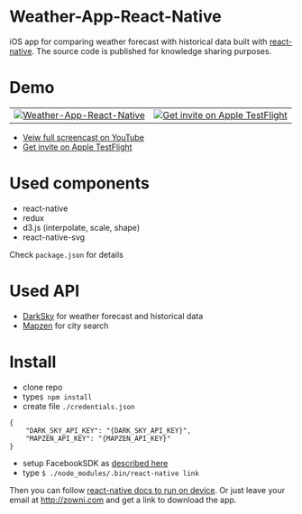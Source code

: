 # Weather-App-React-Native

iOS app for comparing weather forecast with historical data built with [react-native](https://facebook.github.io/react-native/).
The source code is published for knowledge sharing purposes.

# Demo
<table>
    <tr>
        <td><a href="https://www.youtube.com/watch?v=Z0eKfLKoo7w"><img src="http://i.giphy.com/Ow17HWlGTmtfG.gif" alt="Weather-App-React-Native"/></a></td>
        <td><a title="iOS app for comparing weather forecast with historical data" href="http://zowni.com"><img src="http://i.imgur.com/IKRKgOL.png" alt="Get invite on Apple TestFlight"/></a></td>
    </tr>
</table>


* [Veiw full screencast on YouTube](https://www.youtube.com/watch?v=Z0eKfLKoo7w)
* [Get invite on Apple TestFlight](http://zowni.com)


# Used components

* react-native
* redux
* d3.js (interpolate, scale, shape)
* react-native-svg

Check `package.json` for details  

# Used API

* [DarkSky](https://darksky.net/dev/) for weather forecast and historical data
* [Mapzen](https://mapzen.com/developers/sign_in) for city search

# Install

* clone repo
* type`$ npm install`
* create file `./credentials.json`    

```
{
    "DARK_SKY_API_KEY": "{DARK_SKY_API_KEY}",
    "MAPZEN_API_KEY": "{MAPZEN_API_KEY}"
}
```
* setup FacebookSDK as [described here](https://github.com/facebook/react-native-fbsdk)
* type `$ ./node_modules/.bin/react-native link`

Then you can follow [react-native docs to run on device](https://facebook.github.io/react-native/docs/running-on-device-ios.html#content). Or just leave your email at http://zowni.com and get a link to download the app.
